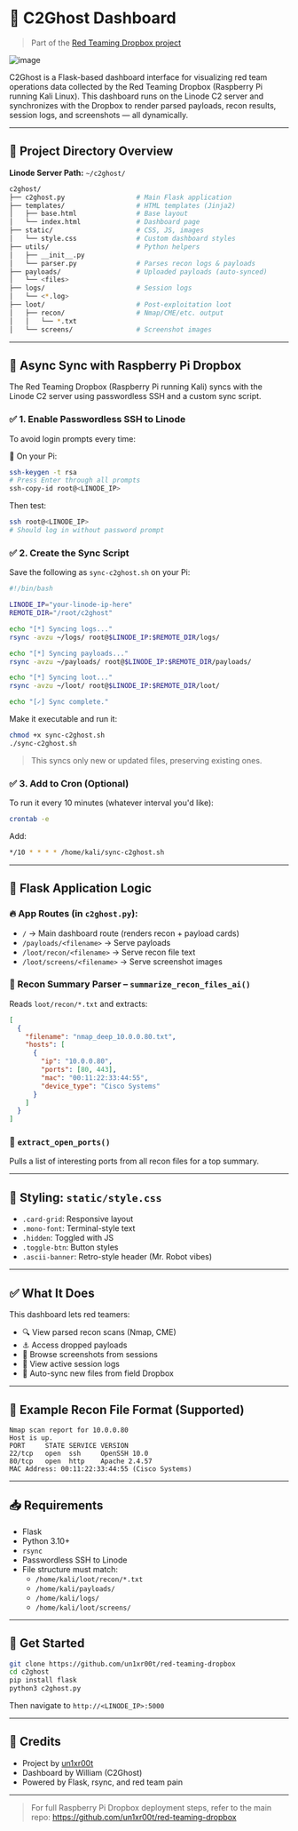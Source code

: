 
# 🧠 C2Ghost Dashboard

> Part of the [Red Teaming Dropbox project](https://github.com/un1xr00t/red-teaming-dropbox)
> 
![image](https://github.com/user-attachments/assets/bbb50cbb-180a-4761-bfc2-72d371359be6)

C2Ghost is a Flask-based dashboard interface for visualizing red team operations data collected by the Red Teaming Dropbox (Raspberry Pi running Kali Linux). This dashboard runs on the Linode C2 server and synchronizes with the Dropbox to render parsed payloads, recon results, session logs, and screenshots — all dynamically.

---

## 📁 Project Directory Overview

**Linode Server Path:** `~/c2ghost/`

```bash
c2ghost/
├── c2ghost.py                  # Main Flask application
├── templates/                  # HTML templates (Jinja2)
│   ├── base.html               # Base layout
│   └── index.html              # Dashboard page
├── static/                     # CSS, JS, images
│   └── style.css               # Custom dashboard styles
├── utils/                      # Python helpers
│   ├── __init__.py
│   └── parser.py               # Parses recon logs & payloads
├── payloads/                   # Uploaded payloads (auto-synced)
│   └── <files>
├── logs/                       # Session logs
│   └── <*.log>
├── loot/                       # Post-exploitation loot
│   ├── recon/                  # Nmap/CME/etc. output
│   │   └── *.txt
│   └── screens/                # Screenshot images
```

---

## 🔄 Async Sync with Raspberry Pi Dropbox

The Red Teaming Dropbox (Raspberry Pi running Kali) syncs with the Linode C2 server using passwordless SSH and a custom sync script.

### ✅ 1. Enable Passwordless SSH to Linode
To avoid login prompts every time:

🔑 On your Pi:
```bash
ssh-keygen -t rsa
# Press Enter through all prompts
ssh-copy-id root@<LINODE_IP>
```
Then test:
```bash
ssh root@<LINODE_IP>
# Should log in without password prompt
```

### ✅ 2. Create the Sync Script
Save the following as `sync-c2ghost.sh` on your Pi:

```bash
#!/bin/bash

LINODE_IP="your-linode-ip-here"
REMOTE_DIR="/root/c2ghost"

echo "[*] Syncing logs..."
rsync -avzu ~/logs/ root@$LINODE_IP:$REMOTE_DIR/logs/

echo "[*] Syncing payloads..."
rsync -avzu ~/payloads/ root@$LINODE_IP:$REMOTE_DIR/payloads/

echo "[*] Syncing loot..."
rsync -avzu ~/loot/ root@$LINODE_IP:$REMOTE_DIR/loot/

echo "[✓] Sync complete."
```

Make it executable and run it:
```bash
chmod +x sync-c2ghost.sh
./sync-c2ghost.sh
```

> This syncs only new or updated files, preserving existing ones.

### ✅ 3. Add to Cron (Optional)
To run it every 10 minutes (whatever interval you'd like):
```bash
crontab -e
```
Add:
```bash
*/10 * * * * /home/kali/sync-c2ghost.sh
```

--- 

## 🧩 Flask Application Logic

### 🔥 App Routes (in `c2ghost.py`):
- `/` → Main dashboard route (renders recon + payload cards)
- `/payloads/<filename>` → Serve payloads
- `/loot/recon/<filename>` → Serve recon file text
- `/loot/screens/<filename>` → Serve screenshot images

### 🧠 Recon Summary Parser – `summarize_recon_files_ai()`
Reads `loot/recon/*.txt` and extracts:
```json
[
  {
    "filename": "nmap_deep_10.0.0.80.txt",
    "hosts": [
      {
        "ip": "10.0.0.80",
        "ports": [80, 443],
        "mac": "00:11:22:33:44:55",
        "device_type": "Cisco Systems"
      }
    ]
  }
]
```

### 📡 `extract_open_ports()`
Pulls a list of interesting ports from all recon files for a top summary.

---

## 🎨 Styling: `static/style.css`

- `.card-grid`: Responsive layout
- `.mono-font`: Terminal-style text
- `.hidden`: Toggled with JS
- `.toggle-btn`: Button styles
- `.ascii-banner`: Retro-style header (Mr. Robot vibes)

---

## ✅ What It Does

This dashboard lets red teamers:
- 🔍 View parsed recon scans (Nmap, CME)
- ⚓ Access dropped payloads
- 👀 Browse screenshots from sessions
- 📄 View active session logs
- 🔁 Auto-sync new files from field Dropbox

---

## 🧪 Example Recon File Format (Supported)

```text
Nmap scan report for 10.0.0.80
Host is up.
PORT     STATE SERVICE VERSION
22/tcp   open  ssh     OpenSSH 10.0
80/tcp   open  http    Apache 2.4.57
MAC Address: 00:11:22:33:44:55 (Cisco Systems)
```

---

## 📥 Requirements

- Flask
- Python 3.10+
- `rsync`
- Passwordless SSH to Linode
- File structure must match:
  - `/home/kali/loot/recon/*.txt`
  - `/home/kali/payloads/`
  - `/home/kali/logs/`
  - `/home/kali/loot/screens/`

---

## 🚀 Get Started

```bash
git clone https://github.com/un1xr00t/red-teaming-dropbox
cd c2ghost
pip install flask
python3 c2ghost.py
```

Then navigate to `http://<LINODE_IP>:5000`

---

## 📌 Credits
- Project by [un1xr00t](https://github.com/un1xr00t)
- Dashboard by William (C2Ghost)
- Powered by Flask, rsync, and red team pain

---

> For full Raspberry Pi Dropbox deployment steps, refer to the main repo: https://github.com/un1xr00t/red-teaming-dropbox
